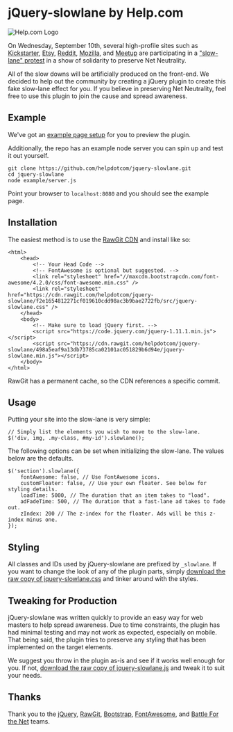 jQuery-slowlane by Help.com
===========================

![Help.com Logo](http://help.com/skin/images/nav-logo-dark.svg)

On Wednesday, September 10th, several high-profile sites such as [Kickstarter](http://kickstarter.com), [Etsy](http://etsy.com), [Reddit](http://reddit.com), [Mozilla](http://mozilla.com), and [Meetup](http://meetup.com) are participating in a ["slow-lane" protest](https://www.battleforthenet.com/sept10th) in a show of solidarity to preserve Net Neutrality.

All of the slow downs will be artificially produced on the front-end. We decided to help out the community by creating a jQuery plugin to create this fake slow-lane effect for you. If you believe in preserving Net Neutrality, feel free to use this plugin to join the cause and spread awareness.

## Example
We've got an [example page setup](http://help.com/jquery-slowlane) for you to preview the plugin.

Additionally, the repo has an example node server you can spin up and test it out yourself.
```
git clone https://github.com/helpdotcom/jquery-slowlane.git
cd jquery-slowlane
node example/server.js
```
Point your browser to `localhost:8080` and you should see the example page.

## Installation
The easiest method is to use the [RawGit CDN](http://www.rawgit.com) and install like so:
```
<html>
    <head>
        <!-- Your Head Code -->
        <!-- FontAwesome is optional but suggested. -->
        <link rel="stylesheet" href="//maxcdn.bootstrapcdn.com/font-awesome/4.2.0/css/font-awesome.min.css" />
        <link rel="stylesheet" href="https://cdn.rawgit.com/helpdotcom/jquery-slowlane/f2e1654812271cf019610cdd98ac3b9bae2722fb/src/jquery-slowlane.css" />
    </head>
    <body>
        <!-- Make sure to load jQuery first. -->
        <script src="https://code.jquery.com/jquery-1.11.1.min.js"></script>
        <script src="https://cdn.rawgit.com/helpdotcom/jquery-slowlane/498a5eaf9a13db73785ca02101ac051829b6d94e/jquery-slowlane.min.js"></script>
    </body>
</html>
```

RawGit has a permanent cache, so the CDN references a specific commit.

## Usage
Putting your site into the slow-lane is very simple:

```
// Simply list the elements you wish to move to the slow-lane.
$('div, img, .my-class, #my-id').slowlane();
```

The following options can be set when initializing the slow-lane. The values below are the defaults.
```
$('section').slowlane({
    fontAwesome: false, // Use FontAwesome icons.
    customFloater: false, // Use your own floater. See below for styling details.
    loadTime: 5000, // The duration that an item takes to "load".
    adFadeTime: 500, // The duration that a fast-lane ad takes to fade out.
    zIndex: 200 // The z-index for the floater. Ads will be this z-index minus one.
});
```

## Styling

All classes and IDs used by jQuery-slowlane are prefixed by `_slowlane`. If you want to change the look of any of the plugin parts, simply [download the raw copy of jquery-slowlane.css](https://raw.githubusercontent.com/helpdotcom/jquery-slowlane/master/src/jquery-slowlane.css) and tinker around with the styles.

## Tweaking for Production

jQuery-slowlane was written quickly to provide an easy way for web masters to help spread awareness. Due to time constraints, the plugin has had minimal testing and may not work as expected, especially on mobile. That being said, the plugin tries to preserve any styling that has been implemented on the target elements.

We suggest you throw in the plugin as-is and see if it works well enough for you. If not, [download the raw copy of jquery-slowlane.js](https://raw.githubusercontent.com/helpdotcom/jquery-slowlane/master/src/jquery-slowlane.js) and tweak it to suit your needs.

## Thanks
Thank you to the [jQuery](http://jquery.com), [RawGit](http://rawgit.com), [Bootstrap](http://getbootstrap.com), [FontAwesome](http://fontawesome.io), and [Battle For the Net](https://www.battleforthenet.com/) teams.
